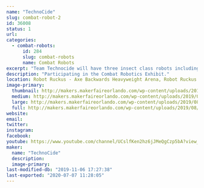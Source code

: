 ```yaml
---
name: "TechnoCide"
slug: combat-robot-2
id: 36008
status: 1
url: 
categories:
  - combat-robots:
      id: 284
      slug: combat-robots
      name: Combat Robots
excerpt: "Team Technocide will have three insect class robots including \"Venom\", \"Recon\" and \"KRAWL\"."
description: "Participating in the Combat Robotics Exhibit."
location: Robot Ruckus - Axe Backwards Heavyweight Arena, Robot Ruckus - Small Arena
image-primary:
  thumbnail: http://makers.makerfaireorlando.com/wp-content/uploads/2019/08/Technocide-Banner-Black-x720-150x150.jpg
  medium: http://makers.makerfaireorlando.com/wp-content/uploads/2019/08/Technocide-Banner-Black-x720-300x84.jpg
  large: http://makers.makerfaireorlando.com/wp-content/uploads/2019/08/Technocide-Banner-Black-x720-1024x288.jpg
  full: http://makers.makerfaireorlando.com/wp-content/uploads/2019/08/Technocide-Banner-Black-x720.jpg
website: 
email: 
twitter: 
instagram: 
facebook: 
youtube: https://www.youtube.com/channel/UCslfKen2hz6jJMeQgCzp5bA?view_as=subscriber
maker:
  name: "TechnoCide"
  description:
  image-primary: 
last-modified-db: "2019-11-06 17:27:38"
last-exported: "2020-07-07 11:28:05"
---
```

